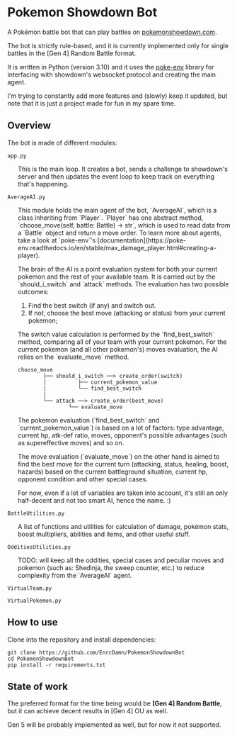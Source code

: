 # Pokemon Showdown Bot
A Pokémon battle bot that can play battles on [pokemonshowdown.com](https://pokemonshowdown.com/).

The bot is strictly rule-based, and it is currently implemented only for single battles in the [Gen 4] Random Battle format. 

It is written in Python (version 3.10) and it uses the [poke-env](https://github.com/hsahovic/poke-env) library for interfacing with showdown's websocket protocol and creating the main agent.

I'm trying to constantly add more features and (slowly) keep it updated, but note that it is just a project made for fun in my spare time. 

## Overview

The bot is made of different modules:

`app.py`
<ul>
This is the main loop. It creates a bot, sends a challenge to showdown's server and then updates the event loop to keep track on everything that's happening.
</ul>

`AverageAI.py`
<ul>
This module holds the main agent of the bot, `AverageAI`, which is a class inheriting from `Player`. `Player` has one abstract method, `choose_move(self, battle: Battle) -> str`, which is used to read data from a `Battle` object and return a move order. To learn more about agents, take a look at `poke-env`'s [documentation](https://poke-env.readthedocs.io/en/stable/max_damage_player.html#creating-a-player).
</ul>
<ul>
The brain of the AI is a point evaluation system for both your current pokemon and the rest of your available team. It is carried out by the `should_i_switch` and `attack` methods. The evaluation has two possible outcomes:

1) Find the best switch (if any) and switch out.
2) If not, choose the best move (attacking or status) from your current pokemon;
</ul>
<ul>
The switch value calculation is performed by the `find_best_switch` method, comparing all of your team with your current pokemon.
For the current pokemon (and all other pokemon's) moves evaluation, the AI relies on the `evaluate_move` method.
</ul>
<ul>

```
choose_move
        ├── should_i_switch ──> create_order(switch)
        |          ├── current_pokemon_value
        |          └── find_best_switch
        |
        └── attack ──> create_order(best_move)
                └── evaluate_move
```
</ul>
<ul>
The pokemon evaluation (`find_best_switch` and `current_pokemon_value`) is based on a lot of factors: type advantage, current hp, atk-def ratio, moves, opponent's possible advantages (such as supereffective moves) and so on.
</ul>
<ul>
The move evaluation (`evaluate_move`) on the other hand is aimed to find the best move for the current turn (attacking, status, healing, boost, hazards) based on the current battleground situation, current hp, opponent condition and other special cases.
</ul>
<ul>
For now, even if a lot of variables are taken into account, it's still an only half-decent and not too smart AI, hence the name. :)
</ul>


`BattleUtilities.py`
<ul>
A list of functions and utilities for calculation of damage, pokémon stats, boost multipliers, abilities and items, and other useful stuff.
</ul>

`OdditiesUtilities.py`
<ul>
TODO: will keep all the oddities, special cases and peculiar moves and pokemon (such as: Shedinja, the sweep counter, etc.) to reduce complexity from the `AverageAI` agent.
</ul>

`VirtualTeam.py`
<ul>
</ul>

`VirtualPokemon.py`
<ul>
</ul>

## How to use
Clone into the repository and install dependencies:
```
git clone https://github.com/EnrcDamn/PokemonShowdownBot
cd PokemonShowdownBot
pip install -r requirements.txt
```



## State of work
The preferred format for the time being would be **[Gen 4] Random Battle**, but it can achieve decent results in [Gen 4] OU as well.

Gen 5 will be probably implemented as well, but for now it not supported.